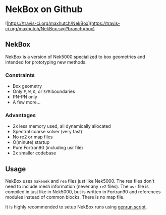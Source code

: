 # NekBox on Github
![https://travis-ci.org/maxhutch/NekBox](https://travis-ci.org/maxhutch/NekBox.svg?branch=box)


## NekBox

NekBox is a version of Nek5000 specialized to box geometries and intended for prototyping new methods.

### Constraints
 - Box geometry
 - Only `P`, `W`, `O`, or `SYM` boundaries
 - PN-PN only
 - A few more...

### Advantages
 - 2x less memory used, all dynamically allocated
 - Spectral coarse solver (very fast)
 - No re2 or map files
 - O(minute) startup
 - Pure Fortran90 (including usr file)
 - 2x smaller codebase
 
## Usage

NekBox uses `makenek` and `rea` files just like Nek5000.  The rea files don't need to include mesh information (never any `re2` files).  The `usr` file is compiled in just like in Nek5000, but is written in Fortran90 and references modules instead of common blocks.  There is no map file.

It is highly recommended to setup NekBox runs using [genrun script](https://www.github.com/maxhutch/nek-tools/).
